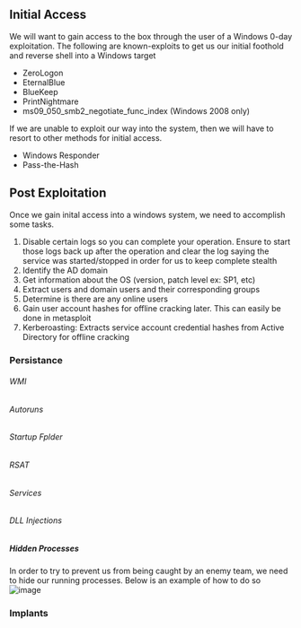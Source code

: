 ## Initial Access
We will want to gain access to the box through the user of a Windows 0-day exploitation. The following are known-exploits to get us our initial foothold and reverse shell into a Windows target

- ZeroLogon
- EternalBlue
- BlueKeep
- PrintNightmare
- ms09_050_smb2_negotiate_func_index (Windows 2008 only)

If we are unable to exploit our way into the system, then we will have to resort to other methods for initial access.
- Windows Responder
- Pass-the-Hash

## Post Exploitation
Once we gain inital access into a windows system, we need to accomplish some tasks. 
1. Disable certain logs so you can complete your operation. Ensure to start those logs back up after the operation and clear the log saying the service was started/stopped in order for us to keep complete stealth
2. Identify the AD domain
3. Get information about the OS (version, patch level ex: SP1, etc)
4. Extract users and domain users and their corresponding groups
5. Determine is there are any online users
6. Gain user account hashes for offline cracking later. This can easily be done in metasploit
7. Kerberoasting: Extracts service account credential hashes from Active Directory for offline cracking

### Persistance

###### WMI

###### Autoruns

###### Startup Fplder

###### RSAT 

###### Services

###### DLL Injections

##### Hidden Processes 
In order to try to prevent us from being caught by an enemy team, we need to hide our running processes. Below is an example of how to do so
![image](https://user-images.githubusercontent.com/43348736/141865892-81421f32-fd79-4464-99f5-86c9c060c9e0.png)

### Implants
